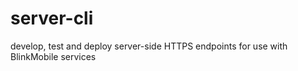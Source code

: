 # server-cli
develop, test and deploy server-side HTTPS endpoints for use with BlinkMobile services
